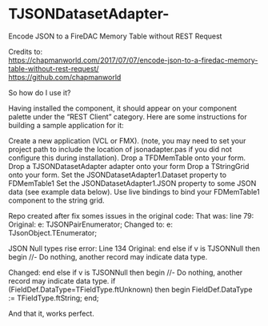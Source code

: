 # TJSONDatasetAdapter-
Encode JSON to a FireDAC Memory Table without REST Request


Credits to:<br>
https://chapmanworld.com/2017/07/07/encode-json-to-a-firedac-memory-table-without-rest-request/ <br>
https://github.com/chapmanworld

So how do I use it?

Having installed the component, it should appear on your component palette under the “REST Client” category.
Here are some instructions for building a sample application for it:

Create a new application (VCL or FMX).
(note, you may need to set your project path to include the location of jsonadapter.pas if you did not configure this during installation).
Drop a TFDMemTable onto your form.
Drop a TJSONDatasetAdapter adapter onto your form
Drop a TStringGrid onto your form.
Set the JSONDatasetAdapter1.Dataset property to FDMemTable1
Set the JSONDatasetAdapter1.JSON property to some JSON data (see example data below).
Use live bindings to bind your FDMemTable1 component to the string grid.



Repo created after fix somes issues in the original code:
That was:
line 79:
Original: e: TJSONPairEnumerator;
Changed to:  e: TJsonObject.TEnumerator;

JSON Null types rise error:
Line 134
Original: end else if v is TJSONNull then begin
          //- Do nothing, another record may indicate data type.
          
Changed: end else if v is TJSONNull then begin
          //- Do nothing, another record may indicate data type.
          if (FieldDef.DataType=TFieldType.ftUnknown) then begin
            FieldDef.DataType := TFieldType.ftString;
          end;
          
 And that it, works perfect.
          
          
          
          
          
          
          
          
          

